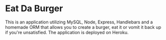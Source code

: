 # Eat Da Burger
This is an application utilizing MySQL, Node, Express, Handlebars and a homemade ORM that allows you to create a burger, eat it or vomit it back up if you're unsatisfied. The application is deployed on Heroku.

[comment]: <> (https://kyann831.github.io/Bootstrap-Portfolio/)